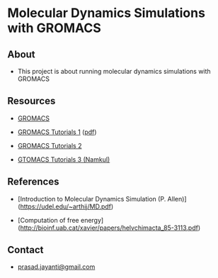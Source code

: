 # Molecular Dynamics Simulations with GROMACS 

## About 

- This project is about running molecular dynamics simulations  with GROMACS


## Resources 

- [GROMACS](http://www.gromacs.org/)

- [GROMACS Tutorials 1](http://www.mdtutorials.com/gmx/) ([pdf](http://www.gromacs.org/@api/deki/files/206/=membrane_tutorial_online.pdf))

- [GROMACS Tutorials 2](http://www.gromacs.org/@api/deki/files/198/=gmx-tutorial.pdf)

- [GTOMACS Tutorials 3 (Namkul)](https://github.com/jalemkul/gmx_tutorials_livecoms/blob/master/gmx_tutorials.pdf)


## References 

- [Introduction to Molecular Dynamics Simulation (P. Allen)] (https://udel.edu/~arthij/MD.pdf)

- [Computation of free energy] (http://bioinf.uab.cat/xavier/papers/helvchimacta_85-3113.pdf)

##  Contact 
 
- prasad.jayanti@gmail.com  


